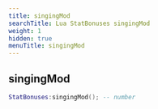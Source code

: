 ```yaml
---
title: singingMod
searchTitle: Lua StatBonuses singingMod
weight: 1
hidden: true
menuTitle: singingMod
---
```

## singingMod
```lua
StatBonuses:singingMod(); -- number
```